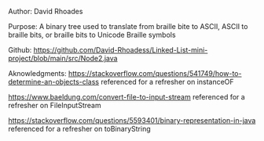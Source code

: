 Author: David Rhoades

Purpose: A binary tree used to translate from braille bite to ASCII, ASCII to braille bits, or braille bits to Unicode Braille symbols

Github: https://github.com/David-Rhoadess/Linked-List-mini-project/blob/main/src/Node2.java

Aknowledgments: 
https://stackoverflow.com/questions/541749/how-to-determine-an-objects-class referenced for a refresher on instanceOF

https://www.baeldung.com/convert-file-to-input-stream referenced for a refresher on FileInputStream

https://stackoverflow.com/questions/5593401/binary-representation-in-java 
referenced for a refresher on toBinaryString